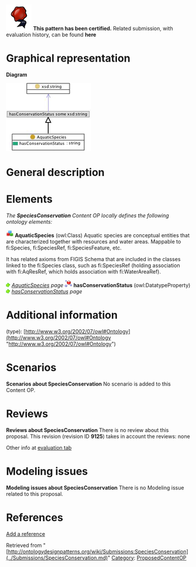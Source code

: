[![](../images/thumb/b/b5/Certified.png/70px-Certified.png)](../Image/Certified.png.md "Certified.png") __This pattern has been certified.__
Related submission, with evaluation history, can be found __here__





#  Graphical representation


__Diagram__




[![Image:Speciesconservation.jpg](../images/1/1b/Speciesconservation.jpg)](../Image/Speciesconservation.jpg.md "Image:Speciesconservation.jpg")




#  General description


  




#  Elements


_The __SpeciesConservation__ Content OP locally defines the following ontology elements:_



[![Class](../images/thumb/2/27/Class.gif/20px-Class.gif)](../Image/Class.gif.md "Class") __AquaticSpecies__ (owl:Class) Aquatic species are conceptual entities that are characterized together with resources and water areas. 
Mappable to fi:Species, fi:SpeciesRef, fi:SpeciesFeature, etc.


It has related axioms from FIGIS Schema that are included in the classes linked to the fi:Species class, such as fi:SpeciesRef (holding association with fi:AqResRef, which holds association with fi:WaterAreaRef). 



 [![](../images/thumb/8/87/ArrowRight.gif/11px-ArrowRight.gif)](../Image/ArrowRight.gif.md "ArrowRight.gif") _[AquaticSpecies](../Submissions/SpeciesConservation/AquaticSpecies.md "Submissions:SpeciesConservation/AquaticSpecies") page_
[![DatatypeProperty](../images/thumb/a/a5/DatatypeProperty.gif/20px-DatatypeProperty.gif)](../Image/DatatypeProperty.gif.md "DatatypeProperty") __hasConservationStatus__ (owl:DatatypeProperty) 
 [![](../images/thumb/8/87/ArrowRight.gif/11px-ArrowRight.gif)](../Image/ArrowRight.gif.md "ArrowRight.gif") _[hasConservationStatus](../Submissions/SpeciesConservation/hasConservationStatus.md "Submissions:SpeciesConservation/hasConservationStatus") page_
#  Additional information


(type): [http://www.w3.org/2002/07/owl#Ontology](http://www.w3.org/2002/07/owl#Ontology "http://www.w3.org/2002/07/owl#Ontology")



#  Scenarios



__Scenarios about SpeciesConservation__
No scenario is added to this Content OP.




#  Reviews



__Reviews about SpeciesConservation__
There is no review about this proposal.
This revision (revision ID __9125__) takes in account the reviews: none


Other info at [evaluation tab](http://ontologydesignpatterns.org/wiki/index.php?title=Submissions:SpeciesConservation&action=evaluation "http://ontologydesignpatterns.org/wiki/index.php?title=Submissions:SpeciesConservation&action=evaluation")




  




#  Modeling issues



__Modeling issues about SpeciesConservation__
There is no Modeling issue related to this proposal.




  




#  References


[Add a reference](index.php@title=Odp%253AAdd_reference&subject=../Submissions/SpeciesConservation.md "http://ontologydesignpatterns.org/wiki/index.php?title=Odp:Add_reference&subject=Submissions%3ASpeciesConservation")


  






Retrieved from "[http://ontologydesignpatterns.org/wiki/Submissions:SpeciesConservation](../Submissions/SpeciesConservation.md)"
 [Category](http://ontologydesignpatterns.org/wiki/Special:Categories "Special:Categories"): [ProposedContentOP](../Category/ProposedContentOP.md "Category:ProposedContentOP")